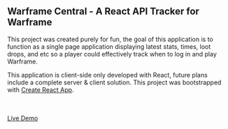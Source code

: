 ## Warframe Central - A React API Tracker for Warframe
This project was created purely for fun, the goal of this application is to function as a single page application displaying latest stats, times, loot drops, and etc so a player could effectively track when to log in and play Warframe.

This application is client-side only developed with React, future plans include a complete server & client solution.
This project was bootstrapped with [Create React App](https://github.com/facebookincubator/create-react-app).

<br/><br/>
<a href="https://j3026r7135.codesandbox.io/">Live Demo</a>
